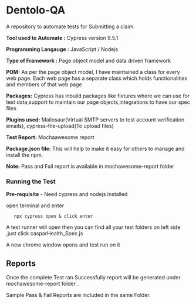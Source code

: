 # Dentolo-QA
A repository to automate tests for Submitting a claim.

**Tool used to Automate :** Cypress version 9.5.1

**Programming Langauge :** JavaScript / Nodejs

**Type of Framework :** Page object model and data driven framework

**POM:** As per the page object model, I have maintained a class for every web page. Each web page has a separate class which holds functionalities and members of that web page

**Packages:** Cypress has inbuild packages like fixtures where we can use for test data,support to maintain our page objects,integrations to have our spec files

**Plugins used:** Mailosaur(Virtual SMTP servers to test account verification emails), cypress-file-upload(To upload files)

**Test Report:** Mochaawesome report

**Package.json file:** This will help to make it easy for others to manage and install the npm.

**Note:** Pass and Fail report is available in mochawesome-report folder

### Running the Test

**Pre-requisite** - Need cypress and nodejs installed

open terminal and enter 

       npx cypress open & click enter

A test runner will open then you can find all your test folders on left side ,just click casparHealth_Spec.js

A new chrome window opens and test run on it

## Reports

Once the complete Test ran Successfully report will be generated under mochawesome-report folder .

Sample Pass & Fail Reports are included in the same Folder.
